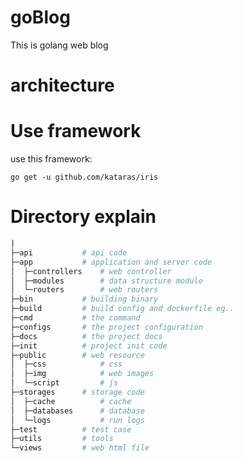 # goBlog

This is golang web blog

# architecture


# Use framework
use this framework:

```
go get -u github.com/kataras/iris

```



# Directory explain

```bash
|
├─api			# api code
├─app			# application and server code
│  ├─controllers	# web controller
│  ├─modules		# data structure module
│  └─routers		# web routers
├─bin			# building binary
├─build			# build config and dockerfile eg..
├─cmd			# the command
├─configs		# the project configuration
├─docs			# the project docs
├─init			# project init code
├─public		# web resource
│  ├─css			# css
│  ├─img			# web images
│  └─script			# js
├─storages		# storage code
│  ├─cache			# cache
│  ├─databases		# database
│  └─logs			# run logs
├─test			# test case
├─utils			# tools
└─views			# web html file
```





